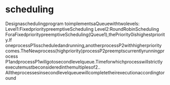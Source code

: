 # scheduling
Designaschedulingprogram toimplementsaQueuewithtwolevels: Level1:FixedprioritypreemptiveScheduling Level2:RoundRobinScheduling ForaFixedprioritypreemptiveScheduling(Queue1),thePriority0ishighestpriority.If oneprocessP1isscheduledandrunning,anotherprocessP2withhigherpriority comes.TheNewprocess(highpriority)processP2preemptscurrentlyrunningprocess P1andprocessP1willgotosecondlevelqueue.Timeforwhichprocesswillstrictly executemustbeconsideredinthemultiplesof2.. Alltheprocessesinsecondlevelqueuewillcompletetheirexecutionaccordingtoround
